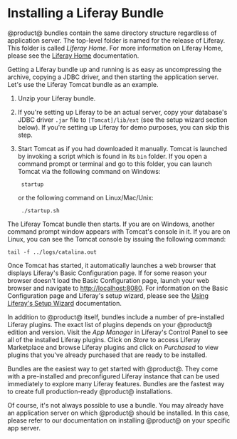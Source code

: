 # Installing a Liferay Bundle [](id=installing-a-liferay-bundle)

@product@ bundles contain the same directory structure regardless of application
server. The top-level folder is named for the release of Liferay. This folder
is called *Liferay Home*. For more information on Liferay Home, please see the
[Liferay Home]() documentation.
<!-- Update link above. -->

Getting a Liferay bundle up and running is as easy as uncompressing the
archive, copying a JDBC driver, and then starting the application server. Let's
use the Liferay Tomcat bundle as an example.

1. Unzip your Liferay bundle.

2. If you're setting up Liferay to be an actual server, copy your database's
   JDBC driver `.jar` file to `[Tomcat]/lib/ext` (see the setup wizard section
   below). If you're setting up Liferay for demo purposes, you can skip this
   step.

3. Start Tomcat as if you had downloaded it manually. Tomcat is launched by
   invoking a script which is found in its `bin` folder. If you open a command
   prompt or terminal and go to this folder, you can launch Tomcat via the
   following command on Windows:

        startup

    or the following command on Linux/Mac/Unix:

        ./startup.sh

The Liferay Tomcat bundle then starts. If you are on Windows, another command
prompt window appears with Tomcat's console in it. If you are on Linux, you can
see the Tomcat console by issuing the following command:

    tail -f ../logs/catalina.out

Once Tomcat has started, it automatically launches a web browser that displays
Liferay's Basic Configuration page. If for some reason your browser doesn't
load the Basic Configuration page, launch your web browser and navigate to
[http://localhost:8080](http://localhost:8080). For information on the Basic
Configuration page and Liferay's setup wizard, please see the
[Using Liferay's Setup Wizard]() documentation.
<!-- Update link above. -->

In addition to @product@ itself, bundles include a number of pre-installed
Liferay plugins. The exact list of plugins depends on your @product@
edition and version. Visit the *App Manager* in Liferay's Control Panel to see
all of the installed Liferay plugins. Click on *Store* to access Liferay
Marketplace and browse Liferay plugins and click on *Purchased* to view plugins
that you've already purchased that are ready to be installed.

Bundles are the easiest way to get started with @product@. They come with a
pre-installed and preconfigured Liferay instance that can be used immediately
to explore many Liferay features. Bundles are the fastest way to create full
production-ready @product@ installations.

Of course, it's not always possible to use a bundle. You may already have an
application server on which @product@ should be installed. In this case, please
refer to our documentation on installing @product@ on your specific app server.
